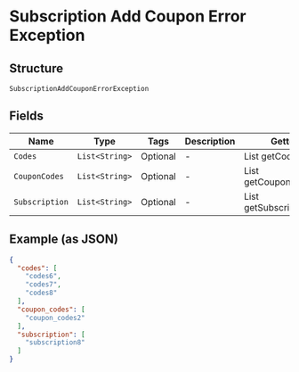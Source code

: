
# Subscription Add Coupon Error Exception

## Structure

`SubscriptionAddCouponErrorException`

## Fields

| Name | Type | Tags | Description | Getter | Setter |
|  --- | --- | --- | --- | --- | --- |
| `Codes` | `List<String>` | Optional | - | List<String> getCodes() | setCodes(List<String> codes) |
| `CouponCodes` | `List<String>` | Optional | - | List<String> getCouponCodes() | setCouponCodes(List<String> couponCodes) |
| `Subscription` | `List<String>` | Optional | - | List<String> getSubscription() | setSubscription(List<String> subscription) |

## Example (as JSON)

```json
{
  "codes": [
    "codes6",
    "codes7",
    "codes8"
  ],
  "coupon_codes": [
    "coupon_codes2"
  ],
  "subscription": [
    "subscription8"
  ]
}
```

